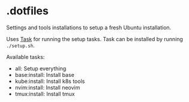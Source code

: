 # .dotfiles

Settings and tools installations to setup a fresh Ubuntu installation.

Uses [Task](https://taskfile.dev/) for running the setup tasks.
Task can be installed by running `./setup.sh`.

Available tasks:

* all:          Setup everything
* base:install: Install base
* kube:install: Install k8s tools
* nvim:install: Install neovim
* tmux:install: Install tmux
